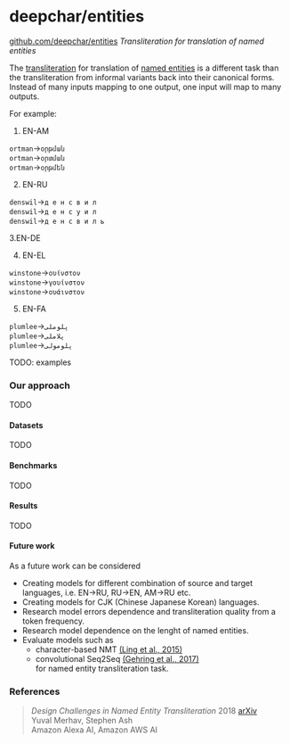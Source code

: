 # deepchar/entities

[github.com/deepchar/entities](https://github.com/deepchar/entities/) *Transliteration for translation of named entities*

The [transliteration](https://deepchar.github.io/) for translation of [named entities](https://en.wikipedia.org/wiki/Named_entity) is a different task than the transliteration from informal variants back into their canonical forms.  Instead of many inputs mapping to one output, one input will map to many outputs.

For example:

1. EN-AM

````ortman````->````օրթման````<br/>
````ortman````->````օրտման````<br/>
````ortman````->````օրթմեն````<br/>

2. EN-RU

````denswil````->````д е н с в и л````<br/>
````denswil````->````д е н с у и л````<br/>
````denswil````->````д е н с в и л ь````<br/>

3.EN-DE



4. EN-EL

````winstone````->````ουίνστον````<br/>
````winstone````->````γουίνστον````<br/>
````winstone````->````ουάινστον````<br/>

5. EN-FA

````plumlee````->````پلوملی````<br/>
````plumlee````->````پلاملی````<br/>
````plumlee````->````پلومولی````<br/>

TODO: examples

### Our approach

TODO

#### Datasets

TODO

#### Benchmarks

TODO

#### Results

TODO

#### Future work

As a future work can be considered
 - Creating models for different combination of source and target languages, i.e. EN->RU, RU->EN, AM->RU etc.
 - Creating models for CJK (Chinese Japanese Korean) languages.
 - Research model errors dependence and transliteration quality from a token frequency.
 - Research model dependence on the lenght of named entities.
 - Evaluate models such as 
    - character-based NMT [(Ling et al., 2015)](https://arxiv.org/pdf/1808.02563.pdf)
    - convolutional Seq2Seq [(Gehring et al., 2017)](https://arxiv.org/pdf/1705.03122.pdf)<br   />
 for named entity transliteration task.
 


### References

> *Design Challenges in Named Entity Transliteration* 2018  [arXiv](https://arxiv.org/abs/1808.02563)  
> Yuval Merhav, Stephen Ash   
> Amazon Alexa AI, Amazon AWS AI
